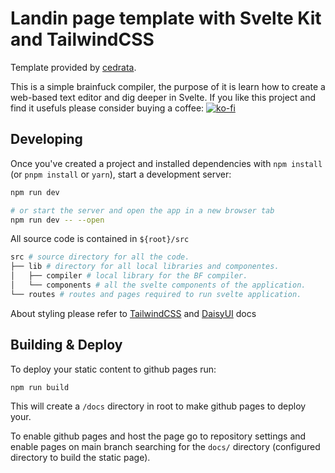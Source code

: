 # Landin page template with Svelte Kit and TailwindCSS
Template provided by [cedrata](https://github.com/cedrata/).

This is a simple brainfuck compiler, the purpose of it is learn how to create a web-based text editor and dig deeper in Svelte.
If you like this project and find it usefuls please consider buying a coffee:
[![ko-fi](https://ko-fi.com/img/githubbutton_sm.svg)](https://ko-fi.com/E1E5E3EKB)

## Developing

Once you've created a project and installed dependencies with `npm install` (or `pnpm install` or `yarn`), start a development server:

```bash
npm run dev

# or start the server and open the app in a new browser tab
npm run dev -- --open
```

All source code is contained in ```${root}/src```
```sh
src # source directory for all the code.
├── lib # directory for all local libraries and componentes.
│   ├── compiler # local library for the BF compiler.
│   └── components # all the svelte components of the application.
└── routes # routes and pages required to run svelte application.
```

About styling please refer to [TailwindCSS](https://tailwindcss.com/) and [DaisyUI](https://daisyui.com/) docs

## Building & Deploy

To deploy your static content to github pages run:
```sh
npm run build
```

This will create a ```/docs``` directory in root to make github pages to deploy your.

To enable github pages and host the page go to repository settings and enable pages on main branch searching for the ```docs/``` directory (configured directory to build the static page).
